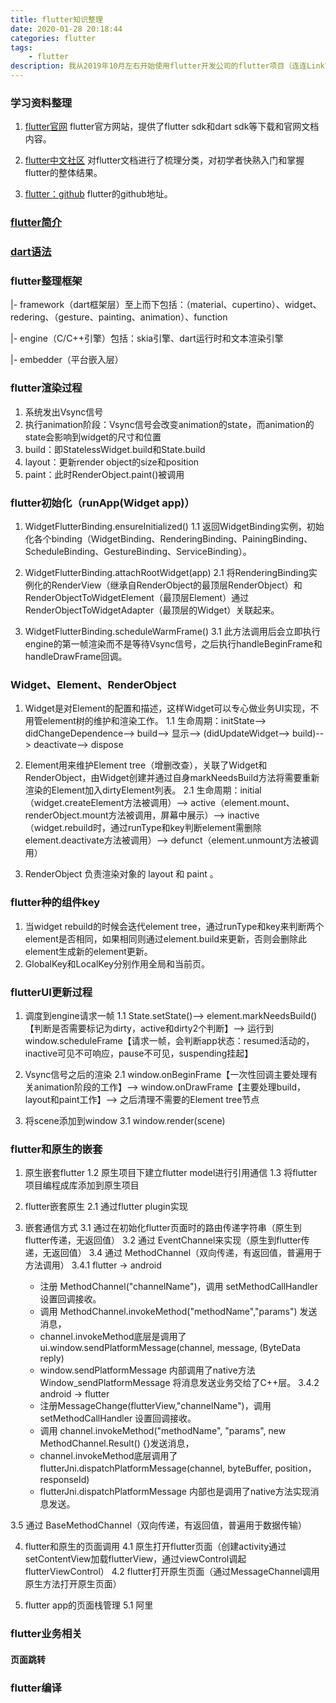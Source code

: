 ```yaml
---
title: flutter知识整理
date: 2020-01-28 20:18:44
categories: flutter
tags:
    - flutter
description: 我从2019年10月左右开始使用flutter开发公司的flutter项目（连连LinkTalk），到现在连连LinkTalk已经开发到1.1.0版本了。刚好现在新型肺炎导致春节假期延长，所以抽时间整理了一下这段时间对flutter的学习和运用。
---
```


### 学习资料整理
1. [flutter官网](https://flutter.cn/)
flutter官方网站，提供了flutter sdk和dart sdk等下载和官网文档内容。

2. [flutter中文社区](https://flutterchina.club/)
对flutter文档进行了梳理分类，对初学者快熟入门和掌握flutter的整体结果。

3. [flutter：github](https://github.com/flutter/flutter)
flutter的github地址。

### [flutter简介](/flutter/flutter简介)

### [dart语法](/flutter/dart语法)

### flutter整理框架
|- framework（dart框架层）至上而下包括：（material、cupertino）、widget、redering、（gesture、painting、animation）、function

|- engine（C/C++引擎）包括：skia引擎、dart运行时和文本渲染引擎

|- embedder（平台嵌入层）

### flutter渲染过程
1. 系统发出Vsync信号
2. 执行animation阶段：Vsync信号会改变animation的state，而animation的state会影响到widget的尺寸和位置
3. build：即StatelessWidget.build和State.build
4. layout：更新render object的size和position
5. paint：此时RenderObject.paint()被调用

### flutter初始化（runApp(Widget app)）
1. WidgetFlutterBinding.ensureInitialized() 
1.1 返回WidgetBinding实例，初始化各个binding（WidgetBinding、RenderingBinding、PainingBinding、ScheduleBinding、GestureBinding、ServiceBinding）。

2. WidgetFlutterBinding.attachRootWidget(app)
2.1 将RenderingBinding实例化的RenderView（继承自RenderObject的最顶层RenderObject）和RenderObjectToWidgetElement（最顶层Element）通过RenderObjectToWidgetAdapter（最顶层的Widget）关联起来。

3. WidgetFlutterBinding.scheduleWarmFrame()
3.1 此方法调用后会立即执行engine的第一帧渲染而不是等待Vsync信号，之后执行handleBeginFrame和handleDrawFrame回调。

### Widget、Element、RenderObject
1. Widget是对Element的配置和描述，这样Widget可以专心做业务UI实现，不用管element树的维护和渲染工作。
1.1 生命周期：initState--> didChangeDependence--> build--> 显示--> (didUpdateWidget--> build)--> deactivate--> dispose
 
2. Element用来维护Element tree（增删改查），关联了Widget和RenderObject，由Widget创建并通过自身markNeedsBuild方法将需要重新渲染的Element加入dirtyElement列表。
2.1 生命周期：initial（widget.createElement方法被调用）--> active（element.mount、renderObject.mount方法被调用，屏幕中展示）--> inactive（widget.rebuild时，通过runType和key判断element需删除element.deactivate方法被调用）--> defunct（element.unmount方法被调用）

3. RenderObject 负责渲染对象的 layout 和 paint 。

### flutter种的组件key
1. 当widget rebuild的时候会迭代element tree，通过runType和key来判断两个element是否相同，如果相同则通过element.build来更新，否则会删除此element生成新的element更新。
2. GlobalKey和LocalKey分别作用全局和当前页。

### flutterUI更新过程
1. 调度到engine请求一帧
1.1 State.setState()--> element.markNeedsBuild()【判断是否需要标记为dirty，active和dirty2个判断】--> 运行到window.scheduleFrame【请求一帧，会判断app状态：resumed活动的，inactive可见不可响应，pause不可见，suspending挂起】

2. Vsync信号之后的渲染
2.1 window.onBeginFrame【一次性回调主要处理有关animation阶段的工作】--> window.onDrawFrame【主要处理build，layout和paint工作】--> 之后清理不需要的Element tree节点

3. 将scene添加到window
3.1 window.render(scene)

### flutter和原生的嵌套
1. 原生嵌套flutter
1.2 原生项目下建立flutter model进行引用通信
1.3 将flutter项目编程成库添加到原生项目

2. flutter嵌套原生
2.1 通过flutter plugin实现

3. 嵌套通信方式
3.1 通过在初始化flutter页面时的路由传递字符串（原生到flutter传递，无返回值）
3.2 通过 EventChannel来实现（原生到flutter传递，无返回值）
3.4 通过 MethodChannel（双向传递，有返回值，普遍用于方法调用）
3.4.1 flutter -> android
    - 注册 MethodChannel("channelName")，调用 setMethodCallHandler 设置回调接收。
    - 调用 MethodChannel.invokeMethod("methodName","params") 发送消息，
    - channel.invokeMethod底层是调用了ui.window.sendPlatformMessage(channel, message, (ByteData reply)
    - window.sendPlatformMessage 内部调用了native方法 Window_sendPlatformMessage 将消息发送业务交给了C++层。
3.4.2 android -> flutter
    - 注册MessageChange(flutterView,"channelName")，调用 setMethodCallHandler 设置回调接收。
    - 调用 channel.invokeMethod("methodName", "params", new MethodChannel.Result() {}发送消息，
    - channel.invokeMethod底层调用了 flutterJni.dispatchPlatformMessage(channel, byteBuffer, position，responseId)
    - flutterJni.dispatchPlatformMessage 内部也是调用了native方法实现消息发送。
    
3.5 通过 BaseMethodChannel（双向传递，有返回值，普遍用于数据传输）

4. flutter和原生的页面调用
4.1 原生打开flutter页面（创建activity通过setContentView加载flutterView，通过viewControl调起flutterViewControl）
4.2 flutter打开原生页面（通过MessageChannel调用原生方法打开原生页面）

5. flutter app的页面栈管理
5.1 阿里

### flutter业务相关
#### 页面跳转

### flutter编译

